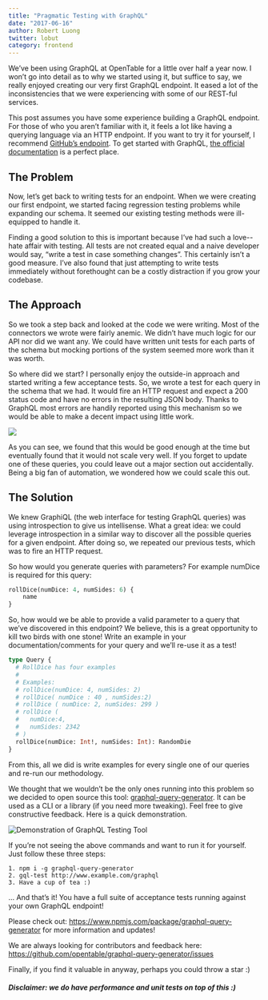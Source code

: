 ```yaml
---
title: "Pragmatic Testing with GraphQL"
date: "2017-06-16"
author: Robert Luong
twitter: lobut
category: frontend
---
```


We’ve been using GraphQL at OpenTable for a little over half a year now. I won’t go into detail as to why we started using it, but suffice to say, we really enjoyed creating our very first GraphQL endpoint. It eased a lot of the inconsistencies that we were experiencing with some of our REST-ful services.

This post assumes you have some experience building a GraphQL endpoint. For those of who you aren’t familiar with it, it feels a lot like having a querying language via an HTTP endpoint. If you want to try it for yourself, I recommend [GitHub’s endpoint](https://developer.github.com/v4/explorer/). To get started with GraphQL, [the official documentation](http://graphql.org/learn/) is a perfect place.

## The Problem

Now, let’s get back to writing tests for an endpoint. When we were creating our first endpoint, we started facing regression testing problems while expanding our schema. It seemed our existing testing methods were ill-equipped to handle it.

Finding a good solution to this is important because I’ve had such a love--hate affair with testing. All tests are not created equal and a naive developer would say, “write a test in case something changes”. This certainly isn’t a good measure. I’ve also found that just attempting to write tests immediately without forethought can be a costly distraction if you grow your codebase.

## The Approach

So we took a step back and looked at the code we were writing. Most of the connectors we wrote were fairly anemic. We didn’t have much logic for our API nor did we want any. We could have written unit tests for each parts of the schema but mocking portions of the system seemed more work than it was worth.

So where did we start? I personally enjoy the outside-in approach and started writing a few acceptance tests. So, we wrote a test for each query in the schema that we had. It would fire an HTTP request and expect a 200 status code and have no errors in the resulting JSON body. Thanks to GraphQL most errors are handily reported using this mechanism so we would be able to make a decent impact using little work.

![](/images/posts/graphql-base-tests.gif)

As you can see, we found that this would be good enough at the time but eventually found that it would not scale very well. If you forget to update one of these queries, you could leave out a major section out accidentally. Being a big fan of automation, we wondered how we could scale this out.

## The Solution

We knew GraphiQL (the web interface for testing GraphQL queries) was using introspection to give us intellisense. What a great idea: we could leverage introspection in a similar way to discover all the possible queries for a given endpoint. After doing so, we repeated our previous tests, which was to fire an HTTP request.

So how would you generate queries with parameters? For example numDice is required for this query:

```graphql
rollDice(numDice: 4, numSides: 6) {
	name
}
```

So, how would we be able to provide a valid parameter to a query that we’ve discovered in this endpoint? We believe, this is a great opportunity to kill two birds with one stone! Write an example in your documentation/comments for your query and we’ll re-use it as a test!

```graphql
type Query {
  # RollDice has four examples
  #
  # Examples:
  # rollDice(numDice: 4, numSides: 2)
  # rollDice( numDice : 40 , numSides:2)
  # rollDice ( numDice: 2, numSides: 299 )
  # rollDice (
  #   numDice:4,
  #   numSides: 2342
  # )
  rollDice(numDice: Int!, numSides: Int): RandomDie
}
```

From this, all we did is write examples for every single one of our queries and re-run our methodology.

We thought that we wouldn’t be the only ones running into this problem so we decided to open source this tool: [graphql-query-generator](https://github.com/opentable/graphql-query-generator). It can be used as a CLI or a library (if you need more tweaking). Feel free to give constructive feedback. Here is a quick demonstration.

![Demonstration of GraphQL Testing Tool](/images/posts/graphql-tool-test.gif)

If you’re not seeing the above commands and want to run it for yourself. Just follow these three steps:

```
1. npm i -g graphql-query-generator
2. gql-test http://www.example.com/graphql
3. Have a cup of tea :)
```

… And that’s it! You have a full suite of acceptance tests running against your own GraphQL endpoint!

Please check out: https://www.npmjs.com/package/graphql-query-generator for more information and updates!

We are always looking for contributors and feedback here: https://github.com/opentable/graphql-query-generator/issues

Finally, if you find it valuable in anyway, perhaps you could throw a star :)

##### Disclaimer: we do have performance and unit tests on top of this :)
